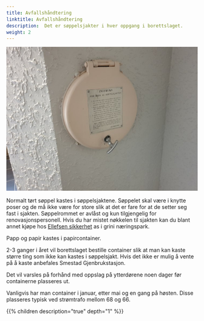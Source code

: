 ```yaml
---
title: Avfallshåndtering
linktitle: Avfallshåndtering
description:  Det er søppelsjakter i hver oppgang i borettslaget.
weight: 2
---
```


![Søppelsjakt](garbagehole.jpg "Søppelsjakt")

Normalt tørt søppel kastes i søppelsjaktene. Søppelet skal være i knytte poser og de må ikke være for store slik at det er fare for at de setter seg fast i sjakten. Søppelrommet er avlåst og kun tilgjengelig for renovasjonspersonell. Hvis du har mistet nøkkelen til sjakten kan du blant annet kjøpe hos [Ellefsen sikkerhet](https://www.ellefsensikkerhet.no/ProductDetail/Sjaktn%C3%B8kkel) as i grini næringspark.

Papp og papir kastes i papircontainer.

2-3 ganger i året vil borettslaget bestille container slik at man kan kaste større ting som ikke kan kastes i søppelsjakt. Hvis det ikke er mulig å vente på å kaste anbefales Smestad Gjenbrukstasjon.

Det vil varsles på forhånd med oppslag på ytterdørene noen dager før containerne plasseres ut.

Vanligvis har man container i januar, etter mai og en gang på høsten. Disse plasseres typisk ved strømtrafo mellom 68 og 66.

{{% children description="true" depth="1" %}}
